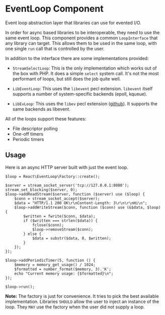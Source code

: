 # EventLoop Component

Event loop abstraction layer that libraries can use for evented I/O.

In order for async based libraries to be interoperable, they need to use the
same event loop. This component provides a common `LoopInterface` that any
library can target. This allows them to be used in the same loop, with one
single `run` call that is controlled by the user.

In addition to the interface there are some implementations provided:

* `StreamSelectLoop`: This is the only implementation which works out of the
  box with PHP. It does a simple `select` system call. It's not the most
  performant of loops, but still does the job quite well.

* `LibEventLoop`: This uses the `libevent` pecl extension. `libevent` itself
  supports a number of system-specific backends (epoll, kqueue).

* `LibEvLoop`: This uses the `libev` pecl extension
  ([github](https://github.com/m4rw3r/php-libev)). It supports the same
  backends as libevent.

All of the loops support these features:

* File descriptor polling
* One-off timers
* Periodic timers

## Usage

Here is an async HTTP server built with just the event loop.

    $loop = React\EventLoop\Factory::create();

    $server = stream_socket_server('tcp://127.0.0.1:8080');
    stream_set_blocking($server, 0);
    $loop->addReadStream($server, function ($server) use ($loop) {
        $conn = stream_socket_accept($server);
        $data = "HTTP/1.1 200 OK\r\nContent-Length: 3\r\n\r\nHi\n";
        $loop->addWriteStream($conn, function ($conn) use (&$data, $loop) {
            $written = fwrite($conn, $data);
            if ($written === strlen($data)) {
                fclose($conn);
                $loop->removeStream($conn);
            } else {
                $data = substr($data, 0, $written);
            }
        });
    });

    $loop->addPeriodicTimer(5, function () {
        $memory = memory_get_usage() / 1024;
        $formatted = number_format($memory, 3).'K';
        echo "Current memory usage: {$formatted}\n";
    });

    $loop->run();

**Note:** The factory is just for convenience. It tries to pick the best
available implementation. Libraries `SHOULD` allow the user to inject an
instance of the loop. They `MAY` use the factory when the user did not supply
a loop.
